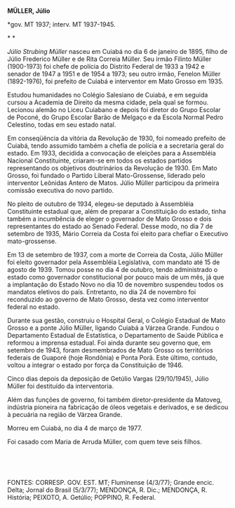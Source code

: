 **MÜLLER, Júlio**

\*gov. MT 1937; interv. MT 1937-1945.

* *

*Júlio Strubing Müller* nasceu em Cuiabá no dia 6 de janeiro de 1895,
filho de Júlio Frederico Müller e de Rita Correia Müller. Seu irmão
Filinto Müller (1900-1973) foi chefe de polícia do Distrito Federal de
1933 a 1942 e senador de 1947 a 1951 e de 1954 a 1973; seu outro irmão,
Fenelon Müller (1892-1976), foi prefeito de Cuiabá e interventor em Mato
Grosso em 1935.

Estudou humanidades no Colégio Salesiano de Cuiabá, e em seguida cursou
a Academia de Direito da mesma cidade, pela qual se formou. Lecionou
alemão no Liceu Cuiabano e depois foi diretor do Grupo Escolar de
Poconé, do Grupo Escolar Barão de Melgaço e da Escola Normal Pedro
Celestino, todas em seu estado natal.

Em conseqüência da vitória da Revolução de 1930, foi nomeado prefeito de
Cuiabá, tendo assumido também a chefia de polícia e a secretaria geral
do estado. Em 1933, decidida a convocação de eleições para a Assembléia
Nacional Constituinte, criaram-se em todos os estados partidos
representando os objetivos doutrinários da Revolução de 1930. Em Mato
Grosso, foi fundado o Partido Liberal Mato-Grossense, liderado pelo
interventor Leônidas Antero de Matos. Júlio Müller participou da
primeira comissão executiva do novo partido.

No pleito de outubro de 1934, elegeu-se deputado à Assembléia
Constituinte estadual que, além de preparar a Constituição do estado,
tinha também a incumbência de eleger o governador de Mato Grosso e dois
representantes do estado ao Senado Federal. Desse modo, no dia 7 de
setembro de 1935, Mário Correia da Costa foi eleito para chefiar o
Executivo mato-grossense.

Em 13 de setembro de 1937, com a morte de Correia da Costa, Júlio Müller
foi eleito governador pela Assembléia Legislativa, com mandato até 15 de
agosto de 1939. Tomou posse no dia 4 de outubro, tendo administrado o
estado como governador constitucional por pouco mais de um mês, já que a
implantação do Estado Novo no dia 10 de novembro suspendeu todos os
mandatos eletivos do país. Entretanto, no dia 24 de novembro foi
reconduzido ao governo de Mato Grosso, desta vez como interventor
federal no estado.

Durante sua gestão, construiu o Hospital Geral, o Colégio Estadual de
Mato Grosso e a ponte Júlio Müller, ligando Cuiabá a Várzea Grande.
Fundou o Departamento Estadual de Estatística, o Departamento de Saúde
Pública e reformou a imprensa estadual. Foi ainda durante seu governo
que, em setembro de 1943, foram desmembrados de Mato Grosso os
territórios federais de Guaporé (hoje Rondônia) e Ponta Porã. Este
último, contudo, voltou a integrar o estado por força da Constituição de
1946.

Cinco dias depois da deposição de Getúlio Vargas (29/10/1945), Júlio
Müller foi destituído da interventoria.

Além das funções de governo, foi também diretor-presidente da Matoveg,
indústria pioneira na fabricação de óleos vegetais e derivados, e se
dedicou à pecuária na região de Várzea Grande.

Morreu em Cuiabá, no dia 4 de março de 1977.

Foi casado com Maria de Arruda Müller, com quem teve seis filhos.

 

 

FONTES: CORRESP. GOV. EST. MT; Fluminense (4/3/77); Grande encic. Delta;
Jornal do Brasil (5/3/77); MENDONÇA, R. Dic.; MENDONÇA, R. História;
PEIXOTO, A. Getúlio; POPPINO, R. Federal.

 
